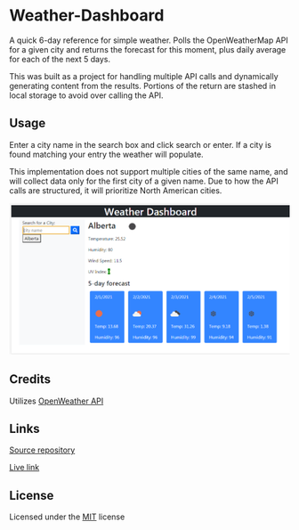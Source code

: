 # Weather-Dashboard

A quick 6-day reference for simple weather. Polls the OpenWeatherMap API for a given city and returns the forecast for this moment, plus daily average for each of the next 5 days.

This was built as a project for handling multiple API calls and dynamically generating content from the results. Portions of the return are stashed in local storage to avoid over calling the API.



## Usage

Enter a city name in the search box and click search or enter. If a city is found matching your entry the weather will populate.

This implementation does not support multiple cities of the same name, and will collect data only for the first city of a given name. Due to how the API calls are structured, it will prioritize North American cities.

![weather-dashboard](./assets/images/weather-dashboard.png)



## Credits

Utilizes [OpenWeather API](https://openweathermap.org/)



## Links

[Source repository](https://github.com/Athear/Weather-Dashboard)

[Live link](https://athear.github.io/Weather-Dashboard/)



## License

Licensed under the [MIT](./LICENCE.txt) license